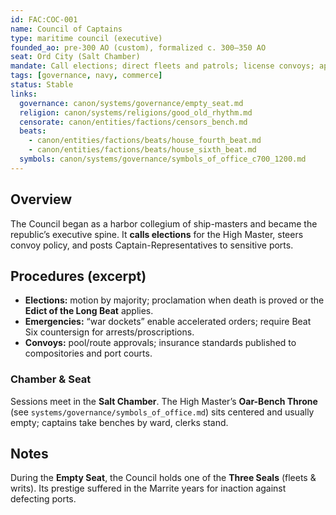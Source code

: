```yaml
---
id: FAC:COC-001
name: Council of Captains
type: maritime council (executive)
founded_ao: pre-300 AO (custom), formalized c. 300–350 AO
seat: Ord City (Salt Chamber)
mandate: Call elections; direct fleets and patrols; license convoys; appoint Captain-Representatives; steward emergency dockets.
tags: [governance, navy, commerce]
status: Stable
links:
  governance: canon/systems/governance/empty_seat.md
  religion: canon/systems/religions/good_old_rhythm.md
  censorate: canon/entities/factions/censors_bench.md
  beats:
    - canon/entities/factions/beats/house_fourth_beat.md
    - canon/entities/factions/beats/house_sixth_beat.md
  symbols: canon/systems/governance/symbols_of_office_c700_1200.md
---
```


## Overview
The Council began as a harbor collegium of ship-masters and became the republic’s executive spine. It **calls elections** for the High Master, steers convoy policy, and posts Captain-Representatives to sensitive ports.

## Procedures (excerpt)
- **Elections:** motion by majority; proclamation when death is proved or the **Edict of the Long Beat** applies.
- **Emergencies:** “war dockets” enable accelerated orders; require Beat Six countersign for arrests/proscriptions.
- **Convoys:** pool/route approvals; insurance standards published to compositories and port courts.

### Chamber & Seat
Sessions meet in the **Salt Chamber**. The High Master’s **Oar-Bench Throne** (see `systems/governance/symbols_of_office.md`) sits centered and usually empty; captains take benches by ward, clerks stand.

## Notes
During the **Empty Seat**, the Council holds one of the **Three Seals** (fleets & writs). Its prestige suffered in the Marrite years for inaction against defecting ports.
